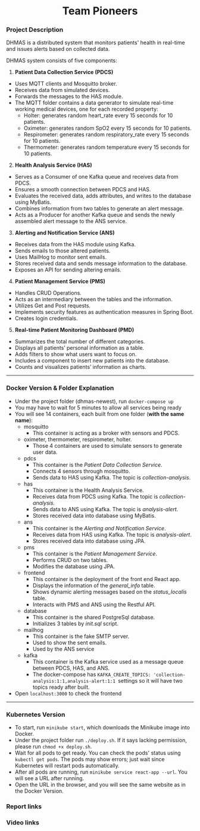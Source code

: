 <div style="text-align:center;">
<h1>
  Team Pioneers
  </h1>
</div>

### Project Description

DHMAS is a distributed system that monitors patients' health in real-time and issues alerts based on collected data.

DHMAS system consists of five components:

1. **Patient Data Collection Service (PDCS)**

- Uses MQTT clients and Mosquitto broker.
- Receives data from simulated devices.
- Forwards the messages to the HAS module.
- The MQTT folder contains a data generator to simulate real-time working medical devices, one for each recorded property:
    - Holter: generates random heart_rate every 15 seconds for 10 patients.
    - Oximeter: generates random SpO2 every 15 seconds for 10 patients.
    - Respirometer: generates random respiratory_rate every 15 seconds for 10 patients.
    - Thermometer: generates random temperature every 15 seconds for 10 patients.

2. **Health Analysis Service (HAS)**
- Serves as a Consumer of one Kafka queue and receives data from PDCS.
- Ensures a smooth connection between PDCS and HAS.
- Evaluates the received data, adds attributes, and writes to the database using MyBatis.
- Combines information from two tables to generate an alert message.
- Acts as a Producer for another Kafka queue and sends the newly assembled alert message to the ANS service.

3. **Alerting and Notification Service (ANS)**
- Receives data from the HAS module using Kafka.
- Sends emails to those altered patients.
- Uses MailHog to monitor sent emails.
- Stores received data and sends message information to the database.
- Exposes an API for sending altering emails.

4. **Patient Management Service (PMS)**
- Handles CRUD Operations.
- Acts as an intermediary between the tables and the information.
- Utilizes Get and Post requests.
- Implements security features as authentication measures in Spring Boot.
- Creates login credentials.

5. **Real-time Patient Monitoring Dashboard (PMD)**
- Summarizes the total number of different categories.
- Displays all patients’ personal information as a table.
- Adds filters to show what users want to focus on.
- Includes a component to insert new patients into the database.
- Counts and visualizes patients’ information as charts.

---

### Docker Version & Folder Explanation

- Under the project folder (dhmas-newest), run `docker-compose up`
- You may have to wait for 5 minutes to allow all services being ready
- You will see 14 containers, each built from one folder (**with the same name**):
    - mosquitto
        - This container is acting as a broker with sensors and PDCS.
    - oximeter, thermometer, respirometer, holter.
        - Those 4 containers are used to simulate sensors to generate user data.
    - pdcs
        - This container is the *Patient Data Collection Service*.
        - Connects 4 sensors through mosquitto.
        - Sends data to HAS using Kafka. The topic is *collection-analysis*.
    - has
        - This container is the Health Analysis Service.
        - Receives data from PDCS using Kafka. The topic is *collection-analysis.*
        - Sends data to ANS using Kafka. The topic is *analysis-alert*.
        - Stores received data into database using MyBatis.
    - ans
        - This container is the *Alerting and Notification Service*.
        - Receives data from HAS using Kafka. The topic is *analysis-alert*.
        - Stores received data into database using JPA.
    - pms
        - This container is the *Patient Management Service*.
        - Performs CRUD on two tables.
        - Modifies the database using JPA.
    - frontend
        - This container is the deployment of the front end React app.
        - Displays the information of the *general_info* table.
        - Shows dynamic alerting messages based on the *status_localis* table.
        - Interacts with PMS and ANS using the Restful API.
    - database
        - This container is the shared PostgreSql database.
        - Initializes 3 tables by *init.sql* script.
    - mailhog
        - This container is the fake SMTP server.
        - Used to show the sent emails.
        - Used by the ANS service
    - kafka
        - This container is the Kafka service used as a message queue between PDCS, HAS, and ANS.
        - The docker-compose has `KAFKA_CREATE_TOPICS: 'collection-analysis:1:1,analysis-alert:1:1 `settings so it will have two topics ready after built.
- Open `localhost:3000` to check the frontend

---

### Kubernetes Version

- To start, run `minikube start`, which downloads the Minikube image into Docker.
- Under the project folder run `./deploy.sh`. If it says lacking permission, please run `chmod +x deploy.sh`.
- Wait for all pods to get ready. You can check the pods' status using `kubectl get pods`. The pods may show errors; just wait since Kubernetes will restart pods automatically.
- After all pods are running, run `minikube service react-app --url`. You will see a URL after running.
- Open the URL in the browser, and you will see the same website as in the Docker Version.

### Report links


### Video links

